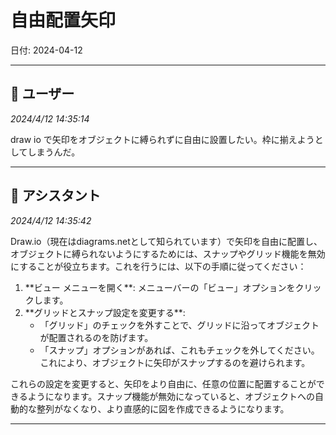 # 自由配置矢印

日付: 2024-04-12

---

## 👤 ユーザー
*2024/4/12 14:35:14*

draw io で矢印をオブジェクトに縛られずに自由に設置したい。枠に揃えようとしてしまうんだ。

---

## 🤖 アシスタント
*2024/4/12 14:35:42*

Draw.io（現在はdiagrams.netとして知られています）で矢印を自由に配置し、オブジェクトに縛られないようにするためには、スナップやグリッド機能を無効にすることが役立ちます。これを行うには、以下の手順に従ってください：

1. \*\*ビュー メニューを開く\*\*: メニューバーの「ビュー」オプションをクリックします。
2. \*\*グリッドとスナップ設定を変更する\*\*:
   - 「グリッド」のチェックを外すことで、グリッドに沿ってオブジェクトが配置されるのを防げます。
   - 「スナップ」オプションがあれば、これもチェックを外してください。これにより、オブジェクトに矢印がスナップするのを避けられます。

これらの設定を変更すると、矢印をより自由に、任意の位置に配置することができるようになります。スナップ機能が無効になっていると、オブジェクトへの自動的な整列がなくなり、より直感的に図を作成できるようになります。

---
